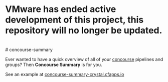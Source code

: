 <h1> VMware has ended active development of this project, this repository will no longer be updated.</h1><br># concourse-summary

Ever wanted to have a quick overview of all of your [concourse](http://concourse.ci/) pipelines and groups? Then **Concourse Summary** is for you.

See an example at [concourse-summary-crystal.cfapps.io](http://concourse-summary-crystal.cfapps.io/)
